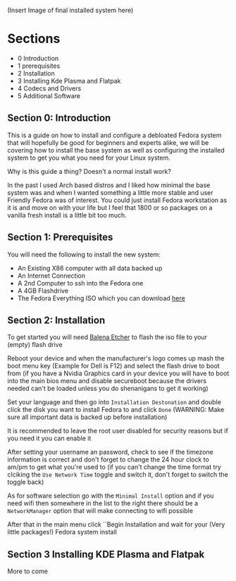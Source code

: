 (Insert Image of final installed system here)

# Sections
- 0 Introduction
- 1 prerequisites
- 2 Installation
- 3 Installing Kde Plasma and Flatpak
- 4 Codecs and Drivers
- 5 Additional Software

## Section 0: Introduction

This is a guide on how to install and configure a debloated Fedora system that will hopefully be good for beginners and experts alike, we will be covering how to install the base system as well as configuring the installed system to get you what you need for your Linux system.

Why is this guide a thing? Doesn't a normal install work?

In the past I used Arch based distros and I liked how minimal the base system was and when I wanted something a little more stable and user Friendly Fedora was of interest. You could just install Fedora workstation as it is and move on with your life but I feel that 1800 or so packages on a vanilla fresh install is a little bit too much.

## Section 1: Prerequisites

You will need the following to install the new system:
- An Existing X86 computer with all data backed up
- An Internet Connection
- A 2nd Computer to ssh into the Fedora one
- A 4GB Flashdrive
- The Fedora Everything ISO which you can download [here]([https://pages.github.com/](https://alt.fedoraproject.org/)https://alt.fedoraproject.org/)
## Section 2: Installation

To get started you will need [Balena Etcher](https://etcher.balena.io/) to flash the iso file to your (empty) flash drive

Reboot your device and when the manufacturer's logo comes up mash the boot menu key (Example for Dell is F12) and select the flash drive to boot from (if you have a Nvidia Graphics card in your device you will have to boot into the main bios menu and disable secureboot because the drivers needed can't be loaded unless you do shenanigans to get it working)

Set your language and then go into ``Installation Destonation`` and double click the disk you want to install Fedora to and click ``Done`` (WARNING: Make sure all important data is backed up before installation)

It is recommended to leave the root user disabled for security reasons but if you need it you can enable it

After setting your username an password, check to see if the timezone information is correct and don't forget to change the 24 hour clock to am/pm to get what you're used to (if you can't change the time format try clciking the ``Use Network Time`` toggle and switch it, don't forget to switch the toggle back)

As for software selection go with the ``Minimal Install`` option and if you need wifi then somewhere in the list to the right there should be a ``NetworkManager`` option that will make connecting to wifi possible

After that in the main menu click ``Begin Installation and wait for your (Very little packages!) Fedora system install

## Section 3 Installing KDE Plasma and Flatpak

More to come
